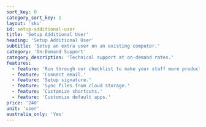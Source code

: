 ```yaml
---
sort_key: 0
category_sort_key: 1
layout: 'sku'
id: setup-additional-user
title: 'Setup Additional User'
heading: 'Setup Additional User'
subtitle: 'Setup an extra user on an existing computer.'
category: 'On-Demand Support'
category_description: 'Technical support at on-demand rates.'
features:
  - feature: 'Run through our checklist to make your staff more productive.'
  - feature: 'Connect email.'
  - feature: 'Setup signature.'
  - feature: 'Sync files from cloud storage.'
  - feature: 'Customize shortcuts.'
  - feature: 'Customize default apps.'
price: '240'
unit: 'user'
australia_only: 'Yes'
---
```

